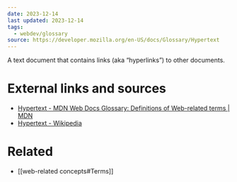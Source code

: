 ```yaml
---
date: 2023-12-14
last updated: 2023-12-14
tags:
  - webdev/glossary
source: https://developer.mozilla.org/en-US/docs/Glossary/Hypertext
---
```


A text document that contains links (aka “hyperlinks”) to other documents.

# External links and sources
- [Hypertext - MDN Web Docs Glossary: Definitions of Web-related terms | MDN](https://developer.mozilla.org/en-US/docs/Glossary/Hypertext)
- [Hypertext - Wikipedia](https://en.wikipedia.org/wiki/Hypertext)
# Related
- [[web-related concepts#Terms]]